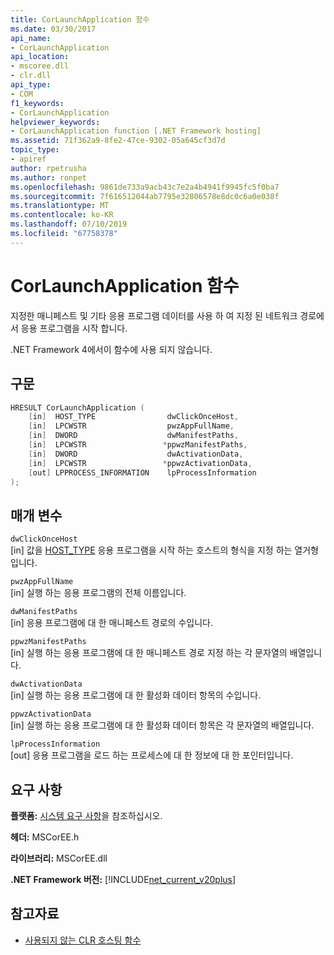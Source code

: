 ```yaml
---
title: CorLaunchApplication 함수
ms.date: 03/30/2017
api_name:
- CorLaunchApplication
api_location:
- mscoree.dll
- clr.dll
api_type:
- COM
f1_keywords:
- CorLaunchApplication
helpviewer_keywords:
- CorLaunchApplication function [.NET Framework hosting]
ms.assetid: 71f362a9-8fe2-47ce-9302-05a645cf3d7d
topic_type:
- apiref
author: rpetrusha
ms.author: ronpet
ms.openlocfilehash: 9861de733a9acb43c7e2a4b4941f9945fc5f0ba7
ms.sourcegitcommit: 7f616512044ab7795e32806578e8dc0c6a0e038f
ms.translationtype: MT
ms.contentlocale: ko-KR
ms.lasthandoff: 07/10/2019
ms.locfileid: "67758378"
---
```

# <a name="corlaunchapplication-function"></a>CorLaunchApplication 함수
지정한 매니페스트 및 기타 응용 프로그램 데이터를 사용 하 여 지정 된 네트워크 경로에서 응용 프로그램을 시작 합니다.  
  
 .NET Framework 4에서이 함수에 사용 되지 않습니다.  
  
## <a name="syntax"></a>구문  
  
```cpp  
HRESULT CorLaunchApplication (  
    [in]  HOST_TYPE                dwClickOnceHost,  
    [in]  LPCWSTR                  pwzAppFullName,  
    [in]  DWORD                    dwManifestPaths,  
    [in]  LPCWSTR                 *ppwzManifestPaths,  
    [in]  DWORD                    dwActivationData,  
    [in]  LPCWSTR                 *ppwzActivationData,  
    [out] LPPROCESS_INFORMATION    lpProcessInformation  
);  
```  
  
## <a name="parameters"></a>매개 변수  
 `dwClickOnceHost`  
 [in] 값을 [HOST_TYPE](../../../../docs/framework/unmanaged-api/hosting/host-type-enumeration.md) 응용 프로그램을 시작 하는 호스트의 형식을 지정 하는 열거형입니다.  
  
 `pwzAppFullName`  
 [in] 실행 하는 응용 프로그램의 전체 이름입니다.  
  
 `dwManifestPaths`  
 [in] 응용 프로그램에 대 한 매니페스트 경로의 수입니다.  
  
 `ppwzManifestPaths`  
 [in] 실행 하는 응용 프로그램에 대 한 매니페스트 경로 지정 하는 각 문자열의 배열입니다.  
  
 `dwActivationData`  
 [in] 실행 하는 응용 프로그램에 대 한 활성화 데이터 항목의 수입니다.  
  
 `ppwzActivationData`  
 [in] 실행 하는 응용 프로그램에 대 한 활성화 데이터 항목은 각 문자열의 배열입니다.  
  
 `lpProcessInformation`  
 [out] 응용 프로그램을 로드 하는 프로세스에 대 한 정보에 대 한 포인터입니다.  
  
## <a name="requirements"></a>요구 사항  
 **플랫폼:** [시스템 요구 사항](../../../../docs/framework/get-started/system-requirements.md)을 참조하십시오.  
  
 **헤더:** MSCorEE.h  
  
 **라이브러리:** MSCorEE.dll  
  
 **.NET Framework 버전:** [!INCLUDE[net_current_v20plus](../../../../includes/net-current-v20plus-md.md)]  
  
## <a name="see-also"></a>참고자료

- [사용되지 않는 CLR 호스팅 함수](../../../../docs/framework/unmanaged-api/hosting/deprecated-clr-hosting-functions.md)
